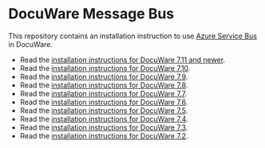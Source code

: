 # DocuWare Message Bus

This repository contains an installation instruction to use [Azure Service Bus](https://azure.microsoft.com/en-us/services/service-bus/) in DocuWare.

- Read the [installation instructions for DocuWare 7.11 and newer](./7.11+/install-servicebus.md).
- Read the [installation instructions for DocuWare 7.10](./7.10/install-servicebus.md).
- Read the [installation instructions for DocuWare 7.9](./7.9/install-servicebus.md).
- Read the [installation instructions for DocuWare 7.8](./7.8/install-servicebus.md).
- Read the [installation instructions for DocuWare 7.7](./7.7/install-servicebus.md).
- Read the [installation instructions for DocuWare 7.6](./7.6/install-servicebus.md).
- Read the [installation instructions for DocuWare 7.5](./7.5/install-servicebus.md).
- Read the [installation instructions for DocuWare 7.4](./7.4/install-servicebus.md).
- Read the [installation instructions for DocuWare 7.3](./7.3/install-servicebus.md).
- Read the [installation instructions for DocuWare 7.2](./7.2/install-servicebus.md).
